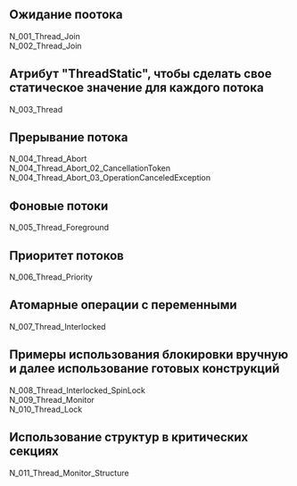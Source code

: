## Ожидание поотока

N_001_Thread_Join</br>
N_002_Thread_Join

## Атрибут "ThreadStatic", чтобы сделать свое статическое значение для каждого потока

N_003_Thread

## Прерывание потока

N_004_Thread_Abort</br>
N_004_Thread_Abort_02_CancellationToken</br>
N_004_Thread_Abort_03_OperationCanceledException

## Фоновые потоки

N_005_Thread_Foreground

## Приоритет потоков

N_006_Thread_Priority

## Атомарные операции с переменными

N_007_Thread_Interlocked

## Примеры использования блокировки вручную и далее использование готовых конструкций

N_008_Thread_Interlocked_SpinLock</br>
N_009_Thread_Monitor</br>
N_010_Thread_Lock

## Использование структур в критических секциях

N_011_Thread_Monitor_Structure